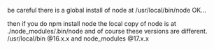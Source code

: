 be careful
there is a global install of node at /usr/local/bin/node
OK...

then if you do npm install node the local copy of node is at ./node_modules/.bin/node
and of course these versions are different. 
/usr/local/bin @16.x.x and node_modules @17.x.x


